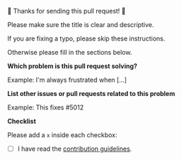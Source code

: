 🎉 Thanks for sending this pull request! 🎉

Please make sure the title is clear and descriptive.

If you are fixing a typo, please skip these instructions.

Otherwise please fill in the sections below.

**Which problem is this pull request solving?**

Example: I'm always frustrated when [...]

**List other issues or pull requests related to this problem**

Example: This fixes #5012

**Checklist**

Please add a `x` inside each checkbox:

- [ ] I have read the [contribution guidelines](../blob/master/CONTRIBUTING.md).
